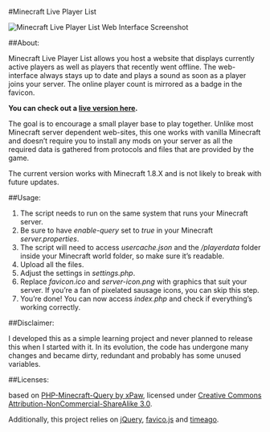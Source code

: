 #Minecraft Live Player List

![Minecraft Live Player List Web Interface Screenshot](http://i.imgur.com/S0MIvgE.png)

##About:

Minecraft Live Player List allows you host a website that displays currently active players as well as players that recently went offline. The web-interface always stays up to date and plays a sound as soon as a player joins your server. The online player count is mirrored as a badge in the favicon.

__You can check out a [live version here](http://minecraft.rene-henrich.de/).__

The goal is to encourage a small player base to play together. Unlike most Minecraft server dependent web-sites, this one works with vanilla Minecraft and doesn’t require you to install any mods on your server as all the required data is gathered from protocols and files that are provided by the game.

The current version works with Minecraft 1.8.X and is not likely to break with future updates.

##Usage:

1. The script needs to run on the same system that runs your Minecraft server.
2. Be sure to have _enable-query_ set to _true_ in your Minecraft _server.properties_.
3. The script will need to access _usercache.json_ and the _/playerdata_ folder inside your Minecraft world folder, so make sure it’s readable.
4. Upload all the files.
5. Adjust the settings in _settings.php_.
6. Replace _favicon.ico_ and _server-icon.png_ with graphics that suit your server. If you’re a fan of pixelated sausage icons, you can skip this step.
7. You’re done! You can now access _index.php_ and check if everything’s working correctly.

##Disclaimer:

I developed this as a simple learning project and never planned to release this when I started with it. In its evolution, the code has undergone many changes and became dirty, redundant and probably has some unused variables.

##Licenses:

based on [PHP-Minecraft-Query by xPaw](https://github.com/xPaw/PHP-Minecraft-Query), licensed under [Creative Commons Attribution-NonCommercial-ShareAlike 3.0](http://creativecommons.org/licenses/by-nc-sa/3.0/).

Additionally, this project relies on [jQuery](https://jquery.com/), [favico.js](http://lab.ejci.net/favico.js/) and [timeago](http://timeago.yarp.com/).
